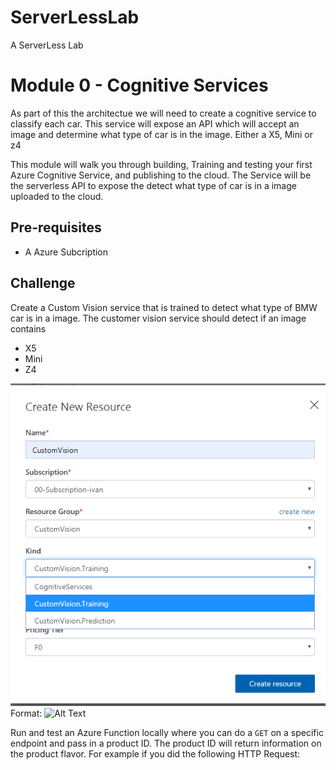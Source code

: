 # ServerLessLab
A ServerLess Lab



# Module 0 - Cognitive Services 

As part of this the architectue we will need to create a cognitive service to classify each car.  This service will expose an API which will accept an image and determine what type of car is in the image. Either a X5, Mini or z4


This module will walk you through building, Training and testing your first Azure Cognitive Service, and publishing to the cloud.  The Service will be the serverless API to expose the detect what type of car is in a image uploaded to the cloud. 
## Pre-requisites 
* A Azure Subcription 


## Challenge
Create a Custom Vision service that is trained to detect what type of BMW car is in a image.  The customer vision service should detect if an image contains 
* X5 
* Mini
* Z4

![Custom Vision](/module1/CreateCustomVisionProject.png)
Format: ![Alt Text](url)

Run and test an Azure Function locally where you can do a `GET` on a specific endpoint and pass in a product ID.  The product ID will return information on the product flavor.  For example if you did the following HTTP Request:
